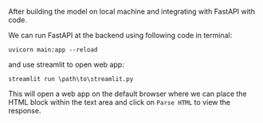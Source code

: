 After building the model on local machine and integrating with FastAPI with code.<br>

We can run FastAPI at the backend using following code in terminal: <br>

```uvicorn main:app --reload```

and use streamlit to open web app: <br>

```streamlit run \path\to\streamlit.py```

This will open a web app on the default browser where we can place the HTML block within the text area and click on `Parse HTML` to view the response.